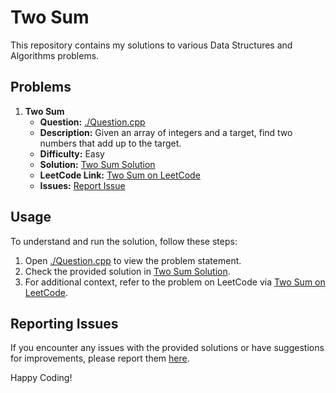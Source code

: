 # Two Sum

This repository contains my solutions to various Data Structures and Algorithms problems.

## Problems

1. **Two Sum**
    - **Question:** [./Question.cpp](./Question.md)
    - **Description:** Given an array of integers and a target, find two numbers that add up to the target.
    - **Difficulty:** Easy
    - **Solution:** [Two Sum Solution](./Solution.cpp)
    - **LeetCode Link:** [Two Sum on LeetCode](https://leetcode.com/problems/two-sum/)
    - **Issues:** [Report Issue](https://github.com/muhammad-fiaz/Data-Structures-and-Algorithms-Solutions/issues/new?title=Issue%20with%20Two%20Sum)

## Usage

To understand and run the solution, follow these steps:

1. Open [./Question.cpp](./Question.md) to view the problem statement.
2. Check the provided solution in [Two Sum Solution](./Solution.cpp).
3. For additional context, refer to the problem on LeetCode via [Two Sum on LeetCode](https://leetcode.com/problems/two-sum/).

## Reporting Issues

If you encounter any issues with the provided solutions or have suggestions for improvements, please report them [here](https://github.com/muhammad-fiaz/Data-Structures-and-Algorithms-Solutions/issues/new).

Happy Coding!
